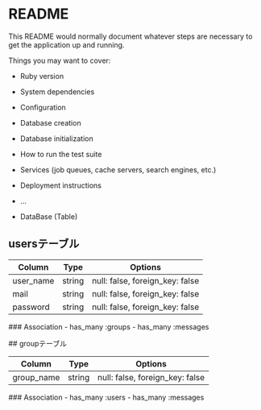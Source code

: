 # README

This README would normally document whatever steps are necessary to get the
application up and running.

Things you may want to cover:

* Ruby version

* System dependencies

* Configuration

* Database creation

* Database initialization

* How to run the test suite

* Services (job queues, cache servers, search engines, etc.)

* Deployment instructions

* ...

* DataBase (Table)
## usersテーブル

|Column|Type|Options|
|------|----|-------|
|user_name|string|null: false, foreign_key: false|
|mail|string|null: false, foreign_key: false|
|password|string|null: false, foreign_key: false|

### Association
- has_many :groups
- has_many :messages

## groupテーブル

|Column|Type|Options|
|------|----|-------|
|group_name|string|null: false, foreign_key: false|

### Association
- has_many :users
- has_many :messages

